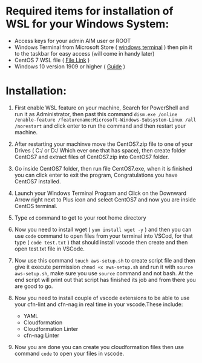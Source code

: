 # Required items for installation of WSL for your Windows System:

- Access keys for your admin AIM user or ROOT
- Windows Terminal from Microsoft Store ( [windows terminal](https://www.microsoft.com/en-us/p/windows-terminal/9n0dx20hk701?activetab=pivot:overviewtab) )
  then pin it to the taskbar for easy access (will come in handy later)
- CentOS 7 WSL file ( [File Link](https://github.com/yuk7/CentWSL/releases/download/7.0.1907.3/CentOS7.zip) )
- Windows 10 version 1909 or higher ( [Guide](https://www.howtogeek.com/236195/how-to-find-out-which-build-and-version-of-windows-10-you-have/) )

# Installation:

1. First enable WSL feature on your machine, Search for PowerShell and run it as Administrator, then past this command
   `dism.exe /online /enable-feature /featurename:Microsoft-Windows-Subsystem-Linux /all /norestart`
   and click enter to run the command and then restart your machine.

2. After restarting your machinve move the CentOS7.zip file to one of your Drives ( C:/ or D:/ Which ever one that has space), then create folder CentOS7 and extract files of CentOS7.zip into CentOS7 folder.

3. Go inside CentOS7 folder, then run file CentOS7.exe, when it is finished you can click enter to exit the program, Congratulations you have CentOS7 installed.

4. Launch your Windows Terminal Program and Click on the Downward Arrow right next to Plus icon and select CentOS7 and now you are inside CentOS terminal.

5. Type `cd` command to get to your root home directory

6. Now you need to install wget ( `yum install wget -y` ) and then you can use `code` command to open files from your terminal into VSCod, for that type ( `code test.txt` ) that should install vscode then create and then open test.txt file in VSCode.

7. Now use this command `touch aws-setup.sh` to create script file and then give it execute permission `chmod +x aws-setup.sh` and run it with `source aws-setup.sh`, make sure you use `source` command and not bash. At the end script will print out that script has finished its job and from there you are good to go.

8. Now you need to install couple of vscode extensions to be able to use your cfn-lint and cfn-nag in real time in your vscode.These include:
   - YAML
   - Cloudformation
   - Cloudformation Linter
   - cfn-nag Linter

9. Now you are done you can create you cloudformation files then use command `code` to open your files in vscode.
